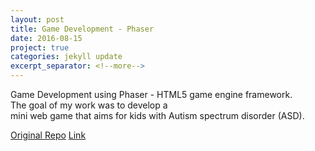 ```yaml
---
layout: post
title: Game Development - Phaser
date: 2016-08-15
project: true
categories: jekyll update
excerpt_separator: <!--more-->
---
```


Game Development using Phaser - HTML5 game engine framework.
The goal of my work was to develop a mini web game that aims for kids with Autism spectrum disorder (ASD). 

[Original Repo](https://github.com/interaction-lab/games-old/tree/Kin)
[Link](https://game-old-phaser.firebaseapp.com/)
